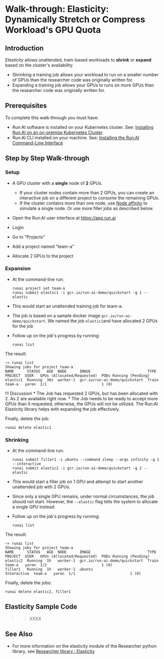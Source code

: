 # Walk-through: Elasticity: Dynamically Stretch or Compress Workload's GPU Quota


## Introduction

_Elasticity_ allows unattended, train-based  workloads to __shrink__ or __expand__ based on the cluster's availability.

* Shrinking a training job allows your workload to run on a smaller number of GPUs than the researcher code was originally written for.
* Expanding a training job allows your GPUs to runs on more GPUs than the researcher code was originally written for. 

## Prerequisites 

To complete this walk-through you must have:

*   Run:AI software is installed on your Kubernetes cluster. See: [Installing Run:AI on an on-premise Kubernetes Cluster](../../Administrator/Cluster-Setup/cluster-install.md)
*   Run:AI CLI installed on your machine. See: [Installing the Run:AI Command-Line Interface](../../Administrator/Researcher-Setup/cli-install.md)

## Step by Step Walk-through

### Setup

*   A GPU cluster with a __single__ node of __2__ GPUs. 

    *  If your cluster nodes contain more than 2 GPUs, you can create an interactive job on a different project to consume the remaining GPUs.    
    *  If the cluster contains more than one node,  use [Node affinity](../../Administrator/Admin-User-Interface-Setup/Working-with-Projects/#further-affinity-refinement-by-the-researcher) to simulate a single node. Or use more filler jobs as described below.

*   Open the Run:AI user interface at <https://app.run.ai>
*   Login
*   Go to "Projects"
*   Add a project named "team-a"
*   Allocate 2 GPUs to the project

### Expansion 

*   At the command-line run:

        runai project set team-a
        runai submit elastic1 -i gcr.io/run-ai-demo/quickstart -g 1 --elastic 

* This would start an unattended training job for team-a. 
* The job is based on a sample docker image ``gcr.io/run-ai-demo/quickstart``. We named the job ``elastic1``and have allocated 2 GPUs for the job

*   Follow up on the job's progress by running:

        runai list

The result:

```
~> runai list
Showing jobs for project team-a
NAME      STATUS   AGE  NODE      IMAGE                          TYPE   PROJECT  USER   GPUs (Allocated/Requested)  PODs Running (Pending)
elastic1  Running  36s  worker-1  gcr.io/run-ai-demo/quickstart  Train  team-a   yaron  2/1                         1 (0)
```

!!! Discussion
    * The Job has requested 2 GPUs, but has been allocated with 2. As 2 are available right now.
    * The Job needs to be ready to accept more GPUs than it requested, otherwise, the GPUs will not be utilized. The Run:AI Elasticity library helps with expanding the job effectively.

Finally, delete the job:

    runai delete elastic1


### Shrinking

*   At the command-line run:

        runai submit filler1 -i ubuntu --command sleep --args infinity -g 1 --interactive
        runai submit elastic2 -i gcr.io/run-ai-demo/quickstart -g 2 --elastic 

* This would start a filler job on 1 GPU and attempt to start another unattended job with 2 GPUs.  
* Since only a single GPU remains, under normal circumstances, the job should not start. However, the ``--elastic`` flag tells the system to allocate a single GPU instead.

*   Follow up on the job's progress by running:

        runai list

The result:

```
~> runai list
Showing jobs for project team-a
NAME      STATUS   AGE  NODE      IMAGE                          TYPE         PROJECT  USER   GPUs (Allocated/Requested)  PODs Running (Pending)  
elastic2  Running  1h   worker-1  gcr.io/run-ai-demo/quickstart  Train        team-a   yaron  1/2                         1 (0)
filler1   Running  1h   worker-1  ubuntu                         Interactive  team-a   yaron  1/1                         1 (0)
```


Finally, delete the jobs:

    runai delete elastic2, filler1


## Elasticity Sample Code

>>XXXX

## See Also

* For more information on the elasticity module of the Researcher python library, see [Researcher library : Elasticity](../researcher-library/rl-elasticity.md)
